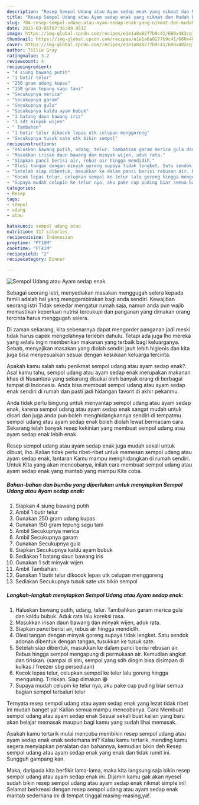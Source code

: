 ```yaml
---
description: "Resep Sempol Udang atau Ayam sedap enak yang nikmat dan Mudah Dibuat"
title: "Resep Sempol Udang atau Ayam sedap enak yang nikmat dan Mudah Dibuat"
slug: 704-resep-sempol-udang-atau-ayam-sedap-enak-yang-nikmat-dan-mudah-dibuat
date: 2021-03-05T07:36:09.953Z
image: https://img-global.cpcdn.com/recipes/e1e1a8a8277b9c41/680x482cq70/sempol-udang-atau-ayam-sedap-enak-foto-resep-utama.jpg
thumbnail: https://img-global.cpcdn.com/recipes/e1e1a8a8277b9c41/680x482cq70/sempol-udang-atau-ayam-sedap-enak-foto-resep-utama.jpg
cover: https://img-global.cpcdn.com/recipes/e1e1a8a8277b9c41/680x482cq70/sempol-udang-atau-ayam-sedap-enak-foto-resep-utama.jpg
author: Tillie Gray
ratingvalue: 3.2
reviewcount: 4
recipeingredient:
- "4 siung bawang putih"
- "1 butir telur"
- "250 gram udang kupas"
- "150 gram tepung sagu tani"
- "Secukupnya merica"
- "Secukupnya garam"
- "Secukupnya gula"
- "Secukupnya kaldu ayam bubuk"
- "1 batang daun bawang iris"
- "1 sdt minyak wijen"
- " Tambahan"
- "1 butir telur dikocok lepas utk celupan menggoreng"
- "Secukupnya tusuk sate utk bikin sempol"
recipeinstructions:
- "Haluskan bawang putih, udang, telur. Tambahkan garam merica gula dan kaldu bubuk. Aduk rata lalu koreksi rasa."
- "Masukkan irisan daun bawang dan minyak wijen, aduk rata."
- "Siapkan panci berisi air, rebus air hingga mendidih."
- "Olesi tangan dengan minyak goreng supaya tidak lengket. Satu sendok adonan dibentuk dengan tangan, tusukkan ke tusuk sate."
- "Setelah siap dibentuk, masukkan ke dalam panci berisi rebusan air. Rebus hingga sempol mengapung di permukaan air. Kemudian angkat dan tiriskan. (sampai di sini, sempol yang sdh dingin bisa disimpan di kulkas / freezer sbg persediaan)"
- "Kocok lepas telur, celupkan sempol ke telur lalu goreng hingga menguning. Tiriskan. Siap dimakan 😁"
- "Supaya mudah celupin ke telur nya, aku pake cup puding biar semua bagian sempol terbaluri telur"
categories:
- Resep
tags:
- sempol
- udang
- atau

katakunci: sempol udang atau 
nutrition: 117 calories
recipecuisine: Indonesian
preptime: "PT18M"
cooktime: "PT41M"
recipeyield: "2"
recipecategory: Dinner

---
```



![Sempol Udang atau Ayam sedap enak](https://img-global.cpcdn.com/recipes/e1e1a8a8277b9c41/680x482cq70/sempol-udang-atau-ayam-sedap-enak-foto-resep-utama.jpg)

Sebagai seorang istri, menyediakan masakan menggugah selera kepada famili adalah hal yang menggembirakan bagi anda sendiri. Kewajiban seorang istri Tidak sekedar mengatur rumah saja, namun anda pun wajib memastikan keperluan nutrisi tercukupi dan panganan yang dimakan orang tercinta harus menggugah selera.

Di zaman  sekarang, kita sebenarnya dapat mengorder panganan jadi meski tidak harus capek mengolahnya terlebih dahulu. Tetapi ada juga lho mereka yang selalu ingin memberikan makanan yang terbaik bagi keluarganya. Sebab, menyajikan masakan yang diolah sendiri jauh lebih higienis dan kita juga bisa menyesuaikan sesuai dengan kesukaan keluarga tercinta. 



Apakah kamu salah satu penikmat sempol udang atau ayam sedap enak?. Asal kamu tahu, sempol udang atau ayam sedap enak merupakan makanan khas di Nusantara yang sekarang disukai oleh banyak orang di berbagai tempat di Indonesia. Anda bisa membuat sempol udang atau ayam sedap enak sendiri di rumah dan pasti jadi hidangan favorit di akhir pekanmu.

Anda tidak perlu bingung untuk menyantap sempol udang atau ayam sedap enak, karena sempol udang atau ayam sedap enak sangat mudah untuk dicari dan juga anda pun boleh menghidangkannya sendiri di tempatmu. sempol udang atau ayam sedap enak boleh diolah lewat bermacam cara. Sekarang telah banyak resep kekinian yang membuat sempol udang atau ayam sedap enak lebih enak.

Resep sempol udang atau ayam sedap enak juga mudah sekali untuk dibuat, lho. Kalian tidak perlu ribet-ribet untuk memesan sempol udang atau ayam sedap enak, lantaran Kamu mampu menghidangkan di rumah sendiri. Untuk Kita yang akan mencobanya, inilah cara membuat sempol udang atau ayam sedap enak yang mantab yang mampu Kita coba.

<!--inarticleads1-->

##### Bahan-bahan dan bumbu yang diperlukan untuk menyiapkan Sempol Udang atau Ayam sedap enak:

1. Siapkan 4 siung bawang putih
1. Ambil 1 butir telur
1. Gunakan 250 gram udang kupas
1. Gunakan 150 gram tepung sagu tani
1. Ambil Secukupnya merica
1. Ambil Secukupnya garam
1. Gunakan Secukupnya gula
1. Siapkan Secukupnya kaldu ayam bubuk
1. Sediakan 1 batang daun bawang iris
1. Gunakan 1 sdt minyak wijen
1. Ambil  Tambahan:
1. Gunakan 1 butir telur dikocok lepas utk celupan menggoreng
1. Sediakan Secukupnya tusuk sate utk bikin sempol




<!--inarticleads2-->

##### Langkah-langkah menyiapkan Sempol Udang atau Ayam sedap enak:

1. Haluskan bawang putih, udang, telur. Tambahkan garam merica gula dan kaldu bubuk. Aduk rata lalu koreksi rasa.
1. Masukkan irisan daun bawang dan minyak wijen, aduk rata.
1. Siapkan panci berisi air, rebus air hingga mendidih.
1. Olesi tangan dengan minyak goreng supaya tidak lengket. Satu sendok adonan dibentuk dengan tangan, tusukkan ke tusuk sate.
1. Setelah siap dibentuk, masukkan ke dalam panci berisi rebusan air. Rebus hingga sempol mengapung di permukaan air. Kemudian angkat dan tiriskan. (sampai di sini, sempol yang sdh dingin bisa disimpan di kulkas / freezer sbg persediaan)
1. Kocok lepas telur, celupkan sempol ke telur lalu goreng hingga menguning. Tiriskan. Siap dimakan 😁
1. Supaya mudah celupin ke telur nya, aku pake cup puding biar semua bagian sempol terbaluri telur




Ternyata resep sempol udang atau ayam sedap enak yang lezat tidak ribet ini mudah banget ya! Kalian semua mampu mencobanya. Cara Membuat sempol udang atau ayam sedap enak Sesuai sekali buat kalian yang baru akan belajar memasak maupun bagi kamu yang sudah lihai memasak.

Apakah kamu tertarik mulai mencoba membikin resep sempol udang atau ayam sedap enak enak sederhana ini? Kalau kamu tertarik, mending kamu segera menyiapkan peralatan dan bahannya, kemudian bikin deh Resep sempol udang atau ayam sedap enak yang enak dan tidak rumit ini. Sungguh gampang kan. 

Maka, daripada kita berfikir lama-lama, maka kita langsung saja bikin resep sempol udang atau ayam sedap enak ini. Dijamin kamu gak akan nyesel sudah bikin resep sempol udang atau ayam sedap enak nikmat simple ini! Selamat berkreasi dengan resep sempol udang atau ayam sedap enak mantab sederhana ini di tempat tinggal masing-masing,ya!.

